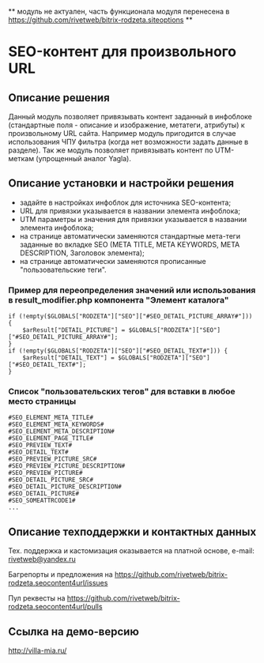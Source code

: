 ** модуль не актуален, часть функционала модуля перенесена в https://github.com/rivetweb/bitrix-rodzeta.siteoptions ** 
 
# SEO-контент для произвольного URL

## Описание решения

Данный модуль позволяет привязывать контент заданный в инфоблоке (стандартные поля - описание и изображение, метатеги, атрибуты) к произвольному URL сайта.
Например модуль пригодится в случае использования ЧПУ фильтра (когда нет возможности задать данные в разделе). Так же модуль позволяет привязывать контент по UTM-меткам (упрощенный аналог Yagla).

## Описание установки и настройки решения

- задайте в настройках инфоблок для источника SEO-контента;
- URL для привязки указывается в названии элемента инфоблока;
- UTM параметры и значения для привязки указывается в названии элемента инфоблока;
- на странице автоматически заменяются стандартные мета-теги заданные во вкладке SEO (META TITLE, META KEYWORDS, META DESCRIPTION, Заголовок элемента);
- на странице автоматически заменяются прописанные "пользовательские теги".

### Пример для переопределения значений или использования в result_modifier.php компонента "Элемент каталога"

    if (!empty($GLOBALS["RODZETA"]["SEO"]["#SEO_DETAIL_PICTURE_ARRAY#"])) {
        $arResult["DETAIL_PICTURE"] = $GLOBALS["RODZETA"]["SEO"]["#SEO_DETAIL_PICTURE_ARRAY#"];
    }
    if (!empty($GLOBALS["RODZETA"]["SEO"]["#SEO_DETAIL_TEXT#"])) {
        $arResult["DETAIL_TEXT"] = $GLOBALS["RODZETA"]["SEO"]["#SEO_DETAIL_TEXT#"];
    }

### Список "пользовательских тегов" для вставки в любое место страницы
 
    #SEO_ELEMENT_META_TITLE#
    #SEO_ELEMENT_META_KEYWORDS#
    #SEO_ELEMENT_META_DESCRIPTION#
    #SEO_ELEMENT_PAGE_TITLE#
    #SEO_PREVIEW_TEXT#
    #SEO_DETAIL_TEXT#
    #SEO_PREVIEW_PICTURE_SRC#
    #SEO_PREVIEW_PICTURE_DESCRIPTION#
    #SEO_PREVIEW_PICTURE#
    #SEO_DETAIL_PICTURE_SRC#
    #SEO_DETAIL_PICTURE_DESCRIPTION#
    #SEO_DETAIL_PICTURE#
    #SEO_SOMEATTRCODE1#
    ...

##  Описание техподдержки и контактных данных

Тех. поддержка и кастомизация оказывается на платной основе, e-mail: rivetweb@yandex.ru

Багрепорты и предложения на https://github.com/rivetweb/bitrix-rodzeta.seocontent4url/issues

Пул реквесты на https://github.com/rivetweb/bitrix-rodzeta.seocontent4url/pulls

## Ссылка на демо-версию

http://villa-mia.ru/
